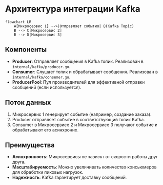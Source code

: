 # Архитектура интеграции Kafka

```mermaid
flowchart LR
    A[Микросервис 1] -->|Отправляет события| B(Kafka Topic)
    B --> C[Микросервис 2]
    B --> D[Микросервис 3]
```

## Компоненты

- **Producer**: Отправляет сообщения в Kafka топик. Реализован в `internal/kafka/producer.go`.
- **Consumer**: Слушает топик и обрабатывает сообщения. Реализован в `internal/kafka/consumer.go`.
- **ProducerPool**: Пул производителей для эффективной отправки сообщений (если используется).

## Поток данных

1. Микросервис 1 генерирует событие (например, создание заказа).
2. Producer отправляет событие в соответствующий топик Kafka.
3. Consumer в Микросервисе 2 и Микросервисе 3 получают событие и обрабатывают его асинхронно.

## Преимущества

- **Асинхронность**: Микросервисы не зависят от скорости работы друг друга.
- **Масштабируемость**: Можно увеличивать количество консьюмеров для обработки пиковых нагрузок.
- **Надежность**: Kafka гарантирует доставку сообщений.
